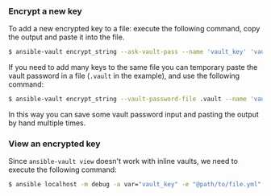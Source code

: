 ### Encrypt a new key
To add a new encrypted key to a file: execute the following command, copy the output and paste it into the file.
```sh
$ ansible-vault encrypt_string --ask-vault-pass --name 'vault_key' 'vault_value'
```
If you need to add many keys to the same file you can temporary paste the vault password in a file (`.vault` in the example), and use the following command:
```sh
$ ansible-vault encrypt_string --vault-password-file .vault --name 'vault_key' 'vault_value' >> path/to/file.yml
```
In this way you can save some vault password input and pasting the output by hand multiple times.
### View an encrypted key
Since `ansible-vault view` doesn't work with inline vaults, we need to execute the following command:
```sh
$ ansible localhost -m debug -a var="vault_key" -e "@path/to/file.yml" --ask-vault-pass
```